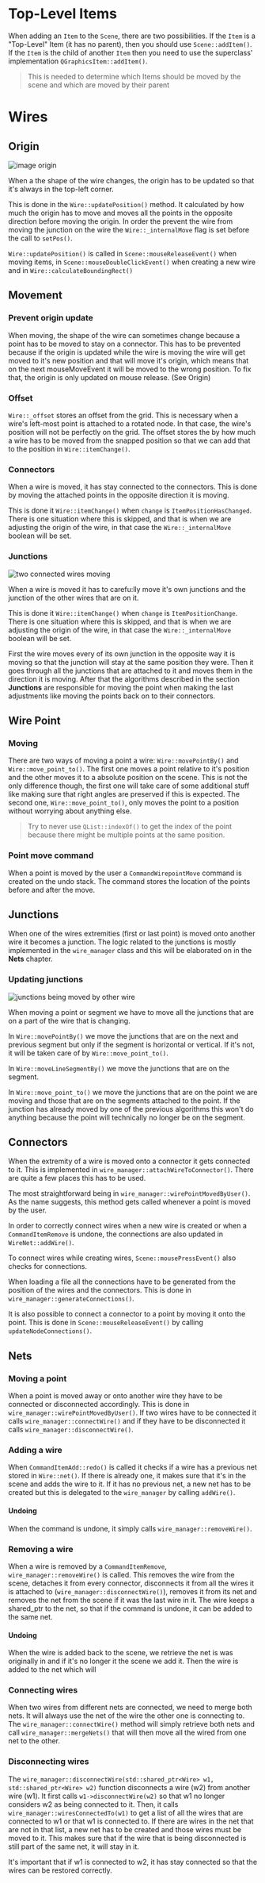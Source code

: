 # Top-Level Items

When adding an `Item` to the `Scene`, there are two possibilities. If the `Item`
is a "Top-Level" Item (it has no parent), then you should use
`Scene::addItem()`. If the `Item` is the child of another `Item` then you need
to use the superclass' implementation `QGraphicsItem::addItem()`.

> This is needed to determine which Items should be moved by the scene and which
> are moved by their parent

# Wires

## Origin

![image origin](illustrations/wire_origin.png)

When a the shape of the wire changes, the origin has to be updated so that
it's always in the top-left corner.

This is done in the `Wire::updatePosition()` method. It calculated by how
much the origin has to move and moves all the points in the opposite
direction before moving the origin. In order the prevent the wire from moving
the junction on the wire the `Wire::_internalMove` flag is set before the
call to `setPos()`.

`Wire::updatePosition()` is called in `Scene::mouseReleaseEvent()` when moving
items, in `Scene::mouseDoubleClickEvent()` when creating a new wire and in
`Wire::calculateBoundingRect()`

## Movement

### Prevent origin update

When moving, the shape of the wire can sometimes change because a point has
to be moved to stay on a connector. This has to be prevented because if the
origin is updated while the wire is moving the wire will get moved to it's
new position and that will move it's origin, which means that on the next
mouseMoveEvent it will be moved to the wrong position. To fix that, the
origin is only updated on mouse release. (See Origin)

### Offset

`Wire::_offset` stores an offset from the grid. This is necessary when a
wire's left-most point is attached to a rotated node. In that case, the
wire's position will not be perfectly on the grid. The offset stores the by
how much a wire has to be moved from the snapped position so that we can add
that to the position in `Wire::itemChange()`.

### Connectors

When a wire is moved, it has stay connected to the connectors. This is done
by moving the attached points in the opposite direction it is moving.

This is done it `Wire::itemChange()` when `change` is
`ItemPositionHasChanged`. There is one situation where this is skipped, and
that is when we are adjusting the origin of the wire, in that case the
`Wire::_internalMove` boolean will be set.

### Junctions

![two connected wires moving](illustrations/wires_moving.png)

When a wire is moved it has to carefu:lly move it's own junctions and the
junction of the other wires that are on it.

This is done it `Wire::itemChange()` when `change` is `ItemPositionChange`.
There is one situation where this is skipped, and that is when we are
adjusting the origin of the wire, in that case the `Wire::_internalMove`
boolean will be set.

First the wire moves every of its own junction in the opposite way it is
moving so that the junction will stay at the same position they were. Then it
goes through all the junctions that are attached to it and moves them in the
direction it is moving. After that the algorithms described in the section
**Junctions** are responsible for moving the point when making the last
adjustments like moving the points back on to their connectors.

## Wire Point

### Moving

There are two ways of moving a point a wire: `Wire::movePointBy()` and
`Wire::move_point_to()`. The first one moves a point relative to it's position
and the other moves it to a absolute position on the scene. This is not the
only difference though, the first one will take care of some additional stuff
like making sure that right angles are preserved if this is expected. The
second one, `Wire::move_point_to()`, only moves the point to a position without
worrying about anything else.

> Try to never use `QList::indexOf()` to get the index of the point because
there might be multiple points at the same position.


### Point move command

When a point is moved by the user a `CommandWirepointMove` command is created
on the undo stack. The command stores the location of the points before and
after the move.

## Junctions

When one of the wires extremities (first or last point) is moved onto another
wire it becomes a junction. The logic related to the junctions is mostly
implemented in the `wire_manager` class and this will be elaborated on in the
**Nets** chapter.

### Updating junctions

![junctions being moved by other wire](illustrations/junctions.png)

When moving a point or segment we have to move all the junctions that are on
a part of the wire that is changing.

In `Wire::movePointBy()` we move the junctions that are on the next and previous
segment but only if the segment is horizontal or vertical. If it's not, it
will be taken care of by `Wire::move_point_to()`.

In `Wire::moveLineSegmentBy()` we move the junctions that are on the segment.

In `Wire::move_point_to()` we move the junctions that are on the point we are
moving and those that are on the segments attached to the point. If the
junction has already moved by one of the previous algorithms this won't do
anything because the point will technically no longer be on the segment.

## Connectors

When the extremity of a wire is moved onto a connector it gets connected to it.
This is implemented in `wire_manager::attachWireToConnector()`. There are quite
a few places this has to be used.

The most straightforward being in `wire_manager::wirePointMovedByUser()`. As
the name suggests, this method gets called whenever a point is moved by the
user.

In order to correctly connect wires when a new wire is created or when a
`CommandItemRemove` is undone, the connections are also updated in
`WireNet::addWire()`.

To connect wires while creating wires, `Scene::mousePressEvent()` also checks
for connections.

When loading a file all the connections have to be generated from the
position of the wires and the connectors. This is done in
`wire_manager::generateConnections()`.

It is also possible to connect a connector to a point by moving it onto the
point. This is done in `Scene::mouseReleaseEvent()` by calling
`updateNodeConnections()`.

## Nets

### Moving a point

When a point is moved away or onto another wire they have to be connected or
disconnected accordingly. This is done in `wire_manager::wirePointMovedByUser()`.
If two wires have to be connected it calls `wire_manager::connectWire()` and if
they have to be disconnected it calls `wire_manager::disconnectWire()`.

### Adding a wire

When `CommandItemAdd::redo()` is called it checks if a wire has a previous net
stored in `Wire::net()`. If there is already one, it makes sure that it's in
the scene and adds the wire to it. If it has no previous net, a new net has
to be created but this is delegated to the `wire_manager` by calling `addWire()`.

#### Undoing

When the command is undone, it simply calls `wire_manager::removeWire()`.

### Removing a wire

When a wire is removed by a `CommandItemRemove`, `wire_manager::removeWire()`
is called. This removes the wire from the scene, detaches it from every
connector, disconnects it from all the wires it is attached to
(`wire_manager::disconnectWire()`), removes it from its net and removes the net
from the scene if it was the last wire in it. The wire keeps a shared_ptr to
the net, so that if the command is undone, it can be added to the same net.

#### Undoing

When the wire is added back to the scene, we retrieve the net is was
originally in and if it's no longer it the scene we add it. Then the wire is
added to the net which will

### Connecting wires

When two wires from different nets are connected, we need to merge both nets.
It will always use the net of the wire the other one is connecting to. The
`wire_manager::connectWire()` method will simply retrieve both nets and call
`wire_manager::mergeNets()` that will then move all the wired from one net to
the other.

### Disconnecting wires

The `wire_manager::disconnectWire(std::shared_ptr<Wire> w1,
std::shared_ptr<Wire> w2)` function disconnects a wire (w2) from another wire
(w1). It first calls `w1->disconnectWire(w2)` so that w1 no longer considers
w2 as being connected to it. Then, it calls
`wire_manager::wiresConnectedTo(w1)` to get a list of all the wires that are
connected to w1 or that w1 is connected to. If there are wires in the net
that are not in that list, a new net has to be created and those wires must
be moved to it. This makes sure that if the wire that is being disconnected
is still part of the same net, it will stay in it.

It's important that if w1 is connected to w2, it has stay connected so that
the wires can be restored correctly.
